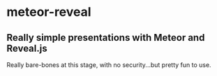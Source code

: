 meteor-reveal
=============

## Really simple presentations with Meteor and Reveal.js

Really bare-bones at this stage, with no security...but pretty fun to use. 
